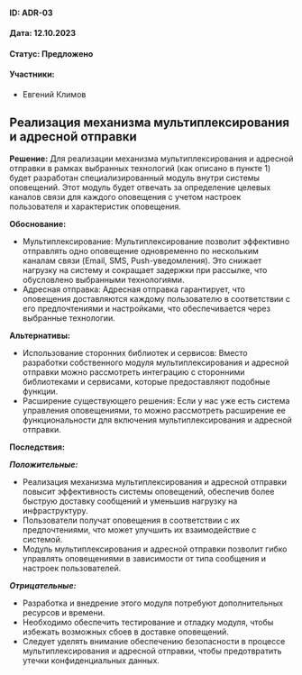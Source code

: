 #### ID: ADR-03

#### Дата: 12.10.2023

#### Статус: Предложено

#### Участники:
* Евгений Климов

## Реализация механизма мультиплексирования и адресной отправки

**Решение:** Для реализации механизма мультиплексирования и адресной отправки в рамках выбранных технологий (как описано в пункте 1) будет разработан специализированный модуль внутри системы оповещений. Этот модуль будет отвечать за определение целевых каналов связи для каждого оповещения с учетом настроек пользователя и характеристик оповещения.

**Обоснование:**
- Мультиплексирование: Мультиплексирование позволит эффективно отправлять одно оповещение одновременно по нескольким каналам связи (Email, SMS, Push-уведомления). Это снижает нагрузку на систему и сокращает задержки при рассылке, что обусловлено выбранными технологиями.
- Адресная отправка: Адресная отправка гарантирует, что оповещения доставляются каждому пользователю в соответствии с его предпочтениями и настройками, что обеспечивается через выбранные технологии.

**Альтернативы:**
- Использование сторонних библиотек и сервисов: Вместо разработки собственного модуля мультиплексирования и адресной отправки можно рассмотреть интеграцию с сторонними библиотеками и сервисами, которые предоставляют подобные функции.
- Расширение существующего решения: Если у нас уже есть система управления оповещениями, то можно рассмотреть расширение ее функциональности для включения мультиплексирования и адресной отправки.

**Последствия:**

***Положительные:***
- Реализация механизма мультиплексирования и адресной отправки повысит эффективность системы оповещений, обеспечив более быструю доставку сообщений и уменьшив нагрузку на инфраструктуру.
- Пользователи получат оповещения в соответствии с их предпочтениями, что может улучшить их взаимодействие с системой.
- Модуль мультиплексирования и адресной отправки позволит гибко управлять оповещениями в зависимости от типа сообщения и настроек пользователей.

***Отрицательные:***
- Разработка и внедрение этого модуля потребуют дополнительных ресурсов и времени.
- Необходимо обеспечить тестирование и отладку модуля, чтобы избежать возможных сбоев в доставке оповещений.
- Следует уделять внимание обеспечению безопасности в процессе мультиплексирования и адресной отправки, чтобы предотвратить утечки конфиденциальных данных.
